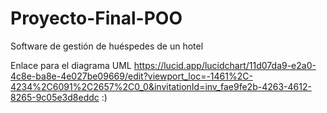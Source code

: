 # Proyecto-Final-POO
Software de gestión de huéspedes de un hotel

Enlace para el diagrama UML https://lucid.app/lucidchart/11d07da9-e2a0-4c8e-ba8e-4e027be09669/edit?viewport_loc=-1461%2C-4234%2C6091%2C2657%2C0_0&invitationId=inv_fae9fe2b-4263-4612-8265-9c05e3d8eddc
:)
